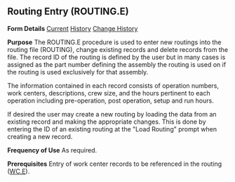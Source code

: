 ## Routing Entry (ROUTING.E)
<PageHeader />

**Form Details**
[Current](../ROUTING-E-1/README.md)
[History](../ROUTING-E-2/README.md)
[Change History](../ROUTING-E-3/README.md)

**Purpose**
The ROUTING.E procedure is used to enter new routings into the routing file
(ROUTING), change existing records and delete records from the file. The
record ID of the routing is defined by the user but in many cases is assigned
as the part number defining the assembly the routing is used on if the routing
is used exclusively for that assembly.

The information contained in each record consists of operation numbers, work
centers, descriptions, crew size, and the hours pertinent to each operation
including pre-operation, post operation, setup and run hours.

If desired the user may create a new routing by loading the data from an
existing record and making the appropriate changes. This is done by entering
the ID of an existing routing at the "Load Routing" prompt when creating a new
record.

**Frequency of Use**
As required.

**Prerequisites**
Entry of work center records to be referenced in the routing
([WC.E](../WC-E/README.md)).

<badge text= "Version 8.10.57 " vertical="middle" />

<PageFooter />
